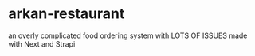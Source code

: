 # arkan-restaurant

an overly complicated food ordering system with LOTS OF ISSUES made with Next and Strapi
